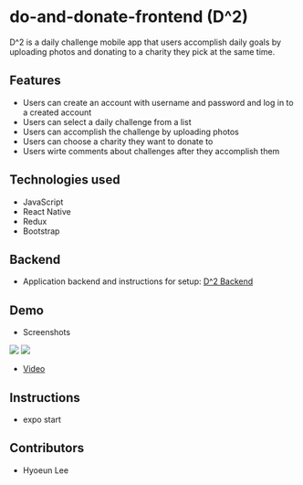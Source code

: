 # do-and-donate-frontend (D^2)
D^2 is a daily challenge mobile app that users accomplish daily goals by uploading photos 
and donating to a charity they pick at the same time.

## Features
- Users can create an account with username and password and log in to a created account
- Users can select a daily challenge from a list
- Users can accomplish the challenge by uploading photos
- Users can choose a charity they want to donate to
- Users wirte comments about challenges after they accomplish them

## Technologies used
- JavaScript
- React Native
- Redux
- Bootstrap

## Backend
- Application backend and instructions for setup: [D^2 Backend](https://github.com/hyoeun93/do-and-donate-backend)

## Demo
- Screenshots
<img src="https://user-images.githubusercontent.com/49332991/74185244-35926700-4c16-11ea-86f7-4f62f9922eb2.png"/>
<img src="https://user-images.githubusercontent.com/49332991/74185247-37f4c100-4c16-11ea-9522-87d58bd0bff7.png"/>

- [Video](https://vimeo.com/387333075)

## Instructions
- expo start

## Contributors
- Hyoeun Lee


